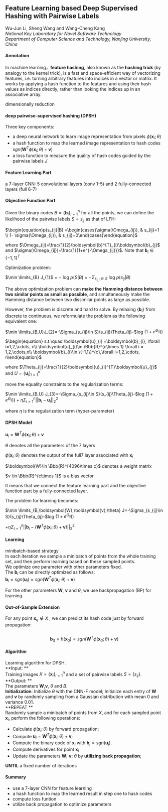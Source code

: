 ## Feature Learning based Deep Supervised Hashing with Pairwise Labels

Wu-Jun Li, Sheng Wang and Wang-Cheng Kang   
​	*National Key Laboratory for Novel Software Technology*   
​	*Department of Computer Science and Technology, Nanjing University, China*  

#### Annotation

In machine learning，**feature hashing**, also known as the **hashing trick** (by analogy to the kernel trick), is a fast and space-efficient way of vectorizing features, i.e. turning arbitrary features into indices in a vector or matrix. It works by applying a hash function to the features and using their hash values as indices directly, rather than looking the indices up in an associative array.   

dimensionally reduction

#### deep pairwise-supervised hashing (DPSH)   

Three key components:   
- a deep neural network to learn image representation from pixels $\phi(\boldsymbol{x}_{i}; \theta)$  
- a hash function to map the learned image representation to hash codes  $sgn(\boldsymbol{W}^{T} \phi(\boldsymbol{x}_{i}; \theta) + \boldsymbol{v})$
- a loss function to measure the quality of hash codes guided by the pairwise labels  $J$

#### Feature Learning Part

a 7-layer CNN: 5 convolutional  layers (conv 1-5) and 2 fully-connected layers (full 6-7)

#### Objective Function Part

Given the binary codes $B=\{\boldsymbol{b}_i\}^{n}_{i=1}$ for all the points, we can define the likelihood of the pairwise labels $S={s_{ij}}$ as that of LFH:   

$\begin{equation}p(s_{ij}|B) =\begin{cases}\sigma(\Omega_{ij}), & s_{ij}=1 \\ 1- \sigma(\Omega_{ij}), & s_{ij}=0\end{cases}\end{equation}$  

where $\Omega_{ij}=\frac{1}{2}\boldsymbol{b}^{T}_{i}\boldsymbol{b}_{j}$ and $\sigma(\Omega_{ij})=\frac{1}{1+e^{-\Omega_{ij}}}$. Note that $\boldsymbol{b}_{i} \in \{-1,1\}^{T}$  

Optimization problem:  

$\min \limits_{B}  J_{1}$ = $-$ log $p(S|B)$ = $-\Sigma_{s_{i,j}\in S}$ log $p(s_{ij}|B)$   

The above optimization problem can **make the Hamming distance between two similar points as small as possible**, and simultaneously make the Hamming distance between two dissimilar points as large as possible.  

However, the problem is discrete and hard to solve. By relaxing $\{\boldsymbol{b}_{i}\}$ from discrete to continuous, we reformulate the problem as the following equivalent one:  

$\min \limits_{B,U}J_{2}=-\Sigma_{s_{ij}\in S}(s_{ij}\Theta_{ij}-$log $(1+e^{\Theta_{ij}}))$

$\begin{equation} s.t.\quad \boldsymbol{u}_{i}  =\boldsymbol{b}_{i}, \forall i=1,2,\cdots, n\\ \boldsymbol{u}_{i}\in \Bbb{R}^{c\times 1} \forall i = 1,2,\cdots,n\\ \boldsymbol{b}_{i}\in \{-1,1\}^{c},\forall i=1,2,\cdots, n\end{equation}$

where $\Theta_{ij}=\frac{1}{2}\boldsymbol{u}_{i}^{T}\boldsymbol{u}_{j}$ and $U=\{\boldsymbol{u}_{i}\}^{n}_{i=1}$

move the equality constraints to the regularization terms:

$\min \limits_{B,U} J_{3}=-\Sigma_{s_{ij}\in S}(s_{ij}\Theta_{ij}-$log $(1+e^{\Theta_{ij}}))+\eta \Sigma^{n}_{i=1}||\boldsymbol{b}_{i}-\boldsymbol{u}_{i}||^{2}_{2}$

where $\eta$ is the regularization term (hyper-parameter)

#### DPSH Model

$\boldsymbol{u}_{i} = \boldsymbol{W}^{T}\phi(\boldsymbol{x}_{i};\theta) + \boldsymbol{v}$

$\theta$ denotes all the parameters of the 7 layers

$\phi(\boldsymbol{x}_{i};\theta)$ denotes the output of the full7 layer associated with $\boldsymbol{x}_{i}$

$\boldsymbol{W}\in \Bbb{R}^{4096\times c}$ denotes a weight matrix

$v \in \Bbb{R}^{c\times 1}$ is a bias vector

It means that we connect the feature learning part and the objective function part by a fully-connected layer. 

The problem for learning becomes:

$\min \limits_{B,\boldsymbol{W},\boldsymbol{v},\theta} J=-\Sigma_{s_{ij}\in S}(s_{ij}\Theta_{ij}-$log $(1+e^{\Theta_{ij}}))$

$+\eta \Sigma^{n}_{i=1}||\boldsymbol{b}_{i}-(\boldsymbol{W}^{T}\phi(\boldsymbol{x}_{i};\theta) + \boldsymbol{v})||^{2}_{2}$

#### Learning

minibatch-based strategy    
​	In each iteration we sample a minibatch of points from the whole training set, and then perform learning based on these sampled points.  
​	We optimize one parameter with other parameters fixed.  
​	The $\boldsymbol{b}_{i}$ can be directly optimized as follows:  
​	$\boldsymbol{b}_{i} = sgn(\boldsymbol{u}_{i}) = sgn(\boldsymbol{W}^{T} \phi(\boldsymbol{x}_{i}; \theta) + \boldsymbol{v})$

For the other parameters $\boldsymbol{W}$, $\boldsymbol{v}$ and $\theta$, we use backpropagation (BP) for learning.  

#### Out-of-Sample Extension

For any point $\boldsymbol{x}_{q}  \notin X$ , we can predict its hash code just by forward propagation:  
​	$$\boldsymbol{b}_{q} = h(\boldsymbol{x}_{q}) = sgn(\boldsymbol{W}^{T}\phi(\boldsymbol{x}_{q};\theta) + \boldsymbol{v})$$

#### Algorithm

Learning algorithm for DPSH.  
​	**Input:  **  
​		Training images $X = \{\boldsymbol{x}_{i}\}^{n}_{ i=1}$ and a set of pairwise labels $S = \{s_{ij}\}$.  
​	**Output:  **  
​		The parameters $\boldsymbol{W}$,$\boldsymbol{ v}$, $\theta$ and $B$.  
​	**Initialization**: Initialize $\theta$ with the CNN-F model; Initialize each entry of $\boldsymbol{W}$ and $\boldsymbol{v}$ by randomly sampling from a Gaussian distribution with mean $0$ and variance $0.01$.  
​	**REPEAT  **  
​		Randomly sample a minibatch of points from $X$, and for each sampled point $\boldsymbol{x}_{i}$, perform the following operations:  

- Calculate $\phi(\boldsymbol{x}_{i}; \theta)$ by forward propagation;
- Compute $\boldsymbol{u}_{i} = \boldsymbol{W}^{T} \phi(\boldsymbol{x}_{i}; θ) + \boldsymbol{v}$;
- Compute the binary code of $\boldsymbol{x}_{i}$ with $\boldsymbol{b}_{i} = sgn(\boldsymbol{u}_{i})$.  
- Compute derivatives for point $\boldsymbol{x}_{i}$ 
- Update the parameters $\boldsymbol{W}$; $\boldsymbol{v}$;  $\theta$  by **utilizing back propagation**;

**UNTIL** a fixed number of iterations  

#### Summary

- use a 7-layer CNN for feature learning
- a hash function to map the learned result in step one to hash codes
- compute loss funtion
- utilize back propagation to optimize parameters